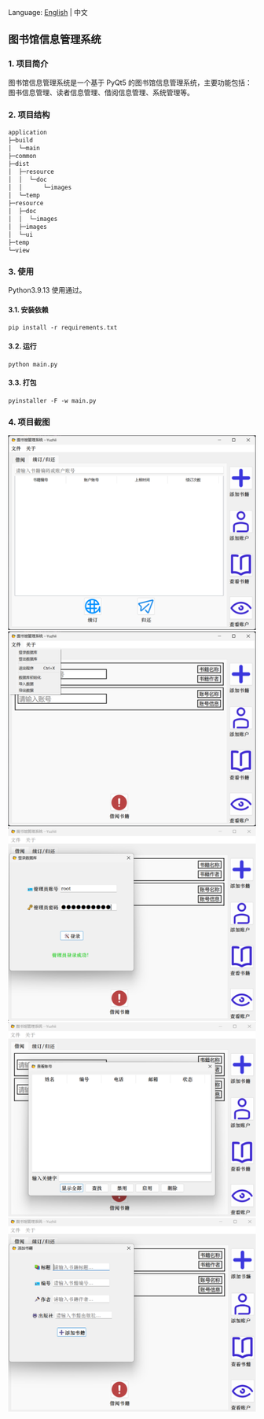 
Language: [English](README_en.md) | 中文

## 图书馆信息管理系统

### 1. 项目简介

图书馆信息管理系统是一个基于 PyQt5 的图书馆信息管理系统，主要功能包括：图书信息管理、读者信息管理、借阅信息管理、系统管理等。

### 2. 项目结构

```
application
├─build
│  └─main
├─common
├─dist
│  ├─resource
│  │  └─doc
│  │      └─images
│  └─temp
├─resource
│  ├─doc
│  │  └─images
│  ├─images
│  └─ui
├─temp
└─view
```

### 3. 使用

Python3.9.13 使用通过。

#### 3.1. 安装依赖

```shell
pip install -r requirements.txt
```

#### 3.2. 运行

```shell
python main.py
```

#### 3.3. 打包

```shell
pyinstaller -F -w main.py
```

### 4. 项目截图

![1](resource/doc/images/1.png) 
![2](resource/doc/images/2.png)
![3](resource/doc/images/3.png)
![4](resource/doc/images/4.png)
![5](resource/doc/images/5.png)

